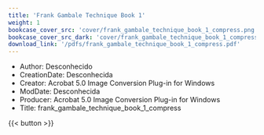 ```yaml
---
title: 'Frank Gambale Technique Book 1'
weight: 1
bookcase_cover_src: 'cover/frank_gambale_technique_book_1_compress.png'
bookcase_cover_src_dark: 'cover/frank_gambale_technique_book_1_compress.png'
download_link: '/pdfs/frank_gambale_technique_book_1_compress.pdf'
---
```


- Author: Desconhecido
- CreationDate: Desconhecida
- Creator: Acrobat 5.0 Image Conversion Plug-in for Windows
- ModDate: Desconhecida
- Producer: Acrobat 5.0 Image Conversion Plug-in for Windows
- Title: frank_gambale_technique_book_1_compress

{{< button >}}
